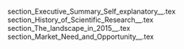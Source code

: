 section_Executive_Summary_Self_explanatory__.tex
section_History_of_Scientific_Research__.tex
section_The_landscape_in_2015__.tex
section_Market_Need_and_Opportunity__.tex